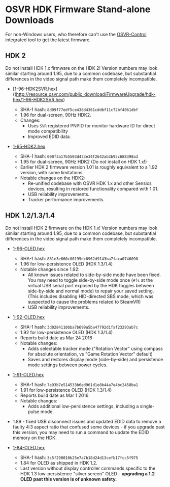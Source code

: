 # OSVR HDK Firmware Stand-alone Downloads

For non-Windows users, who therefore can't use the [OSVR-Control](OSVRControl.md) integrated tool to get the latest firmware.
## HDK 2

Do not install HDK 1.x firmware on the HDK 2!
Version numbers may look similar starting around 1.95, due to a common codebase, but substantial differences in the video signal path make them completely incompatible.

- [1-96-HDK2SVR.hex]((http://resource.osvr.com/public_download/FirmwareUpgrade/hdk-hex/1-96-HDK2SVR.hex)
	- SHA-1 hash: `8d09f77edf5ce438d4361cddbf11c72bf4061dbf`
	- 1.96 for dual-screen, 90Hz HDK2.
	- Changes:
		- Uses `SVR` registered PNPID for monitor hardware ID for direct mode compatibility
		- Improved EDID data.

- [1-95-HDK2.hex](http://resource.osvr.com/public_download/FirmwareUpgrade/hdk-hex/1-95-HDK2.hex)
	- SHA-1 hash: `000f3a17b5503d433e34f2642ab3b95c688398a3`
	- 1.95 for dual-screen, 90Hz HDK2 (Do not install on HDK 1.x!)
	- Earlier HDK 2 firmware version 1.01 is roughly equivalent to a 1.92 version, with some limitations.
	- Notable changes on the HDK2:
		- Re-unified codebase with OSVR HDK 1.x and other Sensics devices, resulting in restored functionality compared with 1.01.
		- USB reliability improvements.
		- Tracker performance improvements.

## HDK 1.2/1.3/1.4

Do not install HDK 2 firmware on the HDK 1.x!
Version numbers may look similar starting around 1.95, due to a common codebase, but substantial differences in the video signal path make them completely incompatible.

- [1-96-OLED.hex](http://resource.osvr.com/public_download/FirmwareUpgrade/hdk-hex/1-96-OLED.hex)
	- SHA-1 hash: `861e3e660c80195dc8962d9143ba7faca0746098`
	- 1.96 for low-persistence OLED (HDK 1.3/1.4)
	- Notable changes since 1.92:
		- All known issues related to side-by-side mode have been fixed. You may need to toggle side-by-side mode once (`#fs` at the virtual USB serial port exposed by the HDK toggles between side-by-side and normal mode) to repair your saved setting. (This includes disabling HID-directed SBS mode, which was suspected to cause the problems related to SteamVR)
		- USB reliability improvements.
- [1-92-OLED.hex](http://resource.osvr.com/public_download/FirmwareUpgrade/hdk-hex/1-92-OLED.hex)
	- SHA-1 hash: `3d0284110bba7b699a5ba47792d1faf23293ab7c`
	- 1.92 for low-persistence OLED (HDK 1.3/1.4)
	- Reports build date as Mar 24 2016
	- Notable changes:
		- Adds selectable tracker mode ("Rotation Vector" using compass for absolute orientation, vs "Game Rotation Vector" default)
		- Saves and restores display mode (side-by-side) and persistence mode settings between power cycles.

- [1-91-OLED.hex](http://resource.osvr.com/public_download/FirmwareUpgrade/hdk-hex/1-91-OLED.hex)
	- SHA-1 hash: `7e93b7e514533b6ed961d1e8b44a7e4bc2458ba1`
	- 1.91 for low-persistence OLED (HDK 1.3/1.4)
	- Reports build date as Mar 1 2016
	- Notable changes:
		- Adds additional low-persistence settings, including a single-pulse mode.

- 1.89 - fixed USB disconnect issues and updated EDID data to remove a faulty 4:3 aspect ratio that confused some devices - if you upgrade past this version, you may need to run a command to update the EDID memory on the HDK.

- [1-84-OLED.hex](http://resource.osvr.com/public_download/FirmwareUpgrade/hdk-hex/1-84-OLED.hex)
	- SHA-1 hash: `3c5f298010b25e7a7b18d24d13cefb17fcc5f975`
	- 1.84 for OLED as shipped in HDK 1.2.
	- Last version without display controller commands specific to the HDK 1.3 low-persistence "silver screen" OLED - **upgrading a 1.2 OLED past this version is of unknown safety.**
